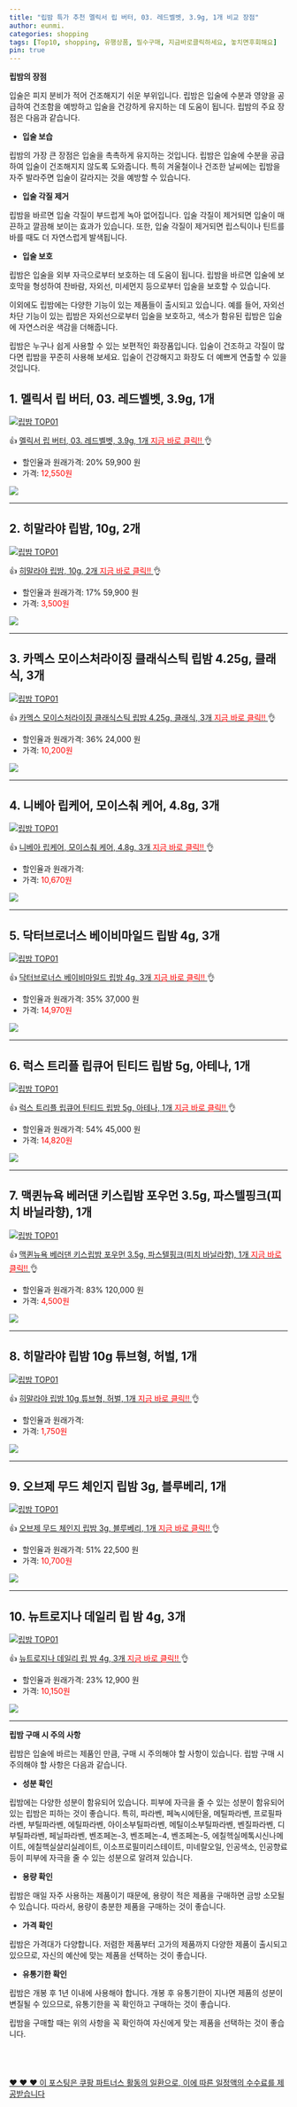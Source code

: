 ```yaml
---
title: "립밤 특가 추천 멜릭서 립 버터, 03. 레드벨벳, 3.9g, 1개 비교 장점"
author: eunmi.
categories: shopping
tags: [Top10, shopping, 유행상품, 필수구매, 지금바로클릭하세요, 놓치면후회해요]
pin: true
---
```

**립밤의 장점**

입술은 피지 분비가 적어 건조해지기 쉬운 부위입니다. 립밤은 입술에 수분과 영양을 공급하여 건조함을 예방하고 입술을 건강하게 유지하는 데 도움이 됩니다. 립밤의 주요 장점은 다음과 같습니다.

* **입술 보습**

립밤의 가장 큰 장점은 입술을 촉촉하게 유지하는 것입니다. 립밤은 입술에 수분을 공급하여 입술이 건조해지지 않도록 도와줍니다. 특히 겨울철이나 건조한 날씨에는 립밤을 자주 발라주면 입술이 갈라지는 것을 예방할 수 있습니다.

* **입술 각질 제거**

립밤을 바르면 입술 각질이 부드럽게 녹아 없어집니다. 입술 각질이 제거되면 입술이 매끈하고 깔끔해 보이는 효과가 있습니다. 또한, 입술 각질이 제거되면 립스틱이나 틴트를 바를 때도 더 자연스럽게 발색됩니다.

* **입술 보호**

립밤은 입술을 외부 자극으로부터 보호하는 데 도움이 됩니다. 립밤을 바르면 입술에 보호막을 형성하여 찬바람, 자외선, 미세먼지 등으로부터 입술을 보호할 수 있습니다.

이외에도 립밤에는 다양한 기능이 있는 제품들이 출시되고 있습니다. 예를 들어, 자외선 차단 기능이 있는 립밤은 자외선으로부터 입술을 보호하고, 색소가 함유된 립밤은 입술에 자연스러운 색감을 더해줍니다.

립밤은 누구나 쉽게 사용할 수 있는 보편적인 화장품입니다. 입술이 건조하고 각질이 많다면 립밤을 꾸준히 사용해 보세요. 입술이 건강해지고 화장도 더 예쁘게 연출할 수 있을 것입니다.

   

## 1. 멜릭서 립 버터, 03. 레드벨벳, 3.9g, 1개

[![립밤 TOP01](https://thumbnail8.coupangcdn.com/thumbnails/remote/230x230ex/image/retail/images/101779921673901-02165be0-a2bc-40d8-9e61-abd2d8c6d2a6.jpg)](https://link.coupang.com/re/AFFSDP?lptag=AF3617701&subid=GithubCoopas&pageKey=7417492189&traceid=V0-153&itemId=3916890331&vendorItemId=74179960690)


👍 [멜릭서 립 버터, 03. 레드벨벳, 3.9g, 1개 <font color=red> 지금 바로 클릭!! </font> ](https://link.coupang.com/re/AFFSDP?lptag=AF3617701&subid=GithubCoopas&pageKey=7417492189&traceid=V0-153&itemId=3916890331&vendorItemId=74179960690) 👌 


- 할인율과 원래가격: 20%  59,900   원
- 가격: <span style='color:red'>12,550원</span>

[![](/discount_price.png)](https://link.coupang.com/re/AFFSDP?lptag=AF3617701&subid=GithubCoopas&pageKey=7417492189&traceid=V0-153&itemId=3916890331&vendorItemId=74179960690)

---


   

## 2. 히말라야 립밤, 10g, 2개

[![립밤 TOP01](https://thumbnail8.coupangcdn.com/thumbnails/remote/230x230ex/image/product/image/vendoritem/2019/06/12/3011049552/2e185311-53d9-4b13-922c-cae2fc0a7b4a.jpg)](https://link.coupang.com/re/AFFSDP?lptag=AF3617701&subid=GithubCoopas&pageKey=120680&traceid=V0-153&itemId=8040718&vendorItemId=3011049552)


👍 [히말라야 립밤, 10g, 2개 <font color=red> 지금 바로 클릭!! </font> ](https://link.coupang.com/re/AFFSDP?lptag=AF3617701&subid=GithubCoopas&pageKey=120680&traceid=V0-153&itemId=8040718&vendorItemId=3011049552) 👌 


- 할인율과 원래가격: 17%  59,900   원
- 가격: <span style='color:red'>3,500원</span>

[![](/discount_price.png)](https://link.coupang.com/re/AFFSDP?lptag=AF3617701&subid=GithubCoopas&pageKey=120680&traceid=V0-153&itemId=8040718&vendorItemId=3011049552)

---


   

## 3. 카멕스 모이스처라이징 클래식스틱 립밤 4.25g, 클래식, 3개

[![립밤 TOP01](https://thumbnail8.coupangcdn.com/thumbnails/remote/230x230ex/image/retail/images/3224913707019109-3ee89e37-a1e8-4e79-aa03-835f406b638f.jpg)](https://link.coupang.com/re/AFFSDP?lptag=AF3617701&subid=GithubCoopas&pageKey=2335357598&traceid=V0-153&itemId=2071305189&vendorItemId=80858296943)


👍 [카멕스 모이스처라이징 클래식스틱 립밤 4.25g, 클래식, 3개 <font color=red> 지금 바로 클릭!! </font> ](https://link.coupang.com/re/AFFSDP?lptag=AF3617701&subid=GithubCoopas&pageKey=2335357598&traceid=V0-153&itemId=2071305189&vendorItemId=80858296943) 👌 


- 할인율과 원래가격: 36%  24,000   원
- 가격: <span style='color:red'>10,200원</span>

[![](/discount_price.png)](https://link.coupang.com/re/AFFSDP?lptag=AF3617701&subid=GithubCoopas&pageKey=2335357598&traceid=V0-153&itemId=2071305189&vendorItemId=80858296943)

---


   

## 4. 니베아 립케어, 모이스춰 케어, 4.8g, 3개

[![립밤 TOP01](https://thumbnail7.coupangcdn.com/thumbnails/remote/230x230ex/image/retail/images/790220337219420-8e96568f-682e-4cac-9b32-be2fed5b545a.jpg)](https://link.coupang.com/re/AFFSDP?lptag=AF3617701&subid=GithubCoopas&pageKey=341621790&traceid=V0-153&itemId=1087276798&vendorItemId=3094303019)


👍 [니베아 립케어, 모이스춰 케어, 4.8g, 3개 <font color=red> 지금 바로 클릭!! </font> ](https://link.coupang.com/re/AFFSDP?lptag=AF3617701&subid=GithubCoopas&pageKey=341621790&traceid=V0-153&itemId=1087276798&vendorItemId=3094303019) 👌 


- 할인율과 원래가격: 
- 가격: <span style='color:red'>10,670원</span>

[![](/discount_price.png)](https://link.coupang.com/re/AFFSDP?lptag=AF3617701&subid=GithubCoopas&pageKey=341621790&traceid=V0-153&itemId=1087276798&vendorItemId=3094303019)

---


   

## 5. 닥터브로너스 베이비마일드 립밤 4g, 3개

[![립밤 TOP01](https://thumbnail6.coupangcdn.com/thumbnails/remote/230x230ex/image/retail/images/33248569553234-cb4773e9-a5ed-477d-a3b5-a9e56d8ead1a.jpg)](https://link.coupang.com/re/AFFSDP?lptag=AF3617701&subid=GithubCoopas&pageKey=130666514&traceid=V0-153&itemId=19167892434&vendorItemId=70229782118)


👍 [닥터브로너스 베이비마일드 립밤 4g, 3개 <font color=red> 지금 바로 클릭!! </font> ](https://link.coupang.com/re/AFFSDP?lptag=AF3617701&subid=GithubCoopas&pageKey=130666514&traceid=V0-153&itemId=19167892434&vendorItemId=70229782118) 👌 


- 할인율과 원래가격: 35%  37,000   원
- 가격: <span style='color:red'>14,970원</span>

[![](/discount_price.png)](https://link.coupang.com/re/AFFSDP?lptag=AF3617701&subid=GithubCoopas&pageKey=130666514&traceid=V0-153&itemId=19167892434&vendorItemId=70229782118)

---


   

## 6. 럭스 트리플 립큐어 틴티드 립밤 5g, 아테나, 1개

[![립밤 TOP01](https://thumbnail6.coupangcdn.com/thumbnails/remote/230x230ex/image/retail/images/4424264447259734-a20436c5-bdb5-4c89-8c63-9192f83733f4.jpg)](https://link.coupang.com/re/AFFSDP?lptag=AF3617701&subid=GithubCoopas&pageKey=6557066851&traceid=V0-153&itemId=9580939930&vendorItemId=76865516141)


👍 [럭스 트리플 립큐어 틴티드 립밤 5g, 아테나, 1개 <font color=red> 지금 바로 클릭!! </font> ](https://link.coupang.com/re/AFFSDP?lptag=AF3617701&subid=GithubCoopas&pageKey=6557066851&traceid=V0-153&itemId=9580939930&vendorItemId=76865516141) 👌 


- 할인율과 원래가격: 54%  45,000   원
- 가격: <span style='color:red'>14,820원</span>

[![](/discount_price.png)](https://link.coupang.com/re/AFFSDP?lptag=AF3617701&subid=GithubCoopas&pageKey=6557066851&traceid=V0-153&itemId=9580939930&vendorItemId=76865516141)

---


   

## 7. 맥퀸뉴욕 베러댄 키스립밤 포우먼 3.5g, 파스텔핑크(피치 바닐라향), 1개

[![립밤 TOP01](https://thumbnail10.coupangcdn.com/thumbnails/remote/230x230ex/image/retail/images/7799096147397541-64a7d4d9-e09c-4472-a94b-3d739e932cae.jpg)](https://link.coupang.com/re/AFFSDP?lptag=AF3617701&subid=GithubCoopas&pageKey=7055113765&traceid=V0-153&itemId=17477520859&vendorItemId=4021984705)


👍 [맥퀸뉴욕 베러댄 키스립밤 포우먼 3.5g, 파스텔핑크(피치 바닐라향), 1개 <font color=red> 지금 바로 클릭!! </font> ](https://link.coupang.com/re/AFFSDP?lptag=AF3617701&subid=GithubCoopas&pageKey=7055113765&traceid=V0-153&itemId=17477520859&vendorItemId=4021984705) 👌 


- 할인율과 원래가격: 83%  120,000   원
- 가격: <span style='color:red'>4,500원</span>

[![](/discount_price.png)](https://link.coupang.com/re/AFFSDP?lptag=AF3617701&subid=GithubCoopas&pageKey=7055113765&traceid=V0-153&itemId=17477520859&vendorItemId=4021984705)

---


   

## 8. 히말라야 립밤 10g 튜브형, 허벌, 1개

[![립밤 TOP01](https://thumbnail6.coupangcdn.com/thumbnails/remote/230x230ex/image/product/image/vendoritem/2019/06/10/3000155388/c6306afa-5ffc-4d8b-b022-2bdaad1c9afb.jpg)](https://link.coupang.com/re/AFFSDP?lptag=AF3617701&subid=GithubCoopas&pageKey=120680&traceid=V0-153&itemId=224925&vendorItemId=3000155388)


👍 [히말라야 립밤 10g 튜브형, 허벌, 1개 <font color=red> 지금 바로 클릭!! </font> ](https://link.coupang.com/re/AFFSDP?lptag=AF3617701&subid=GithubCoopas&pageKey=120680&traceid=V0-153&itemId=224925&vendorItemId=3000155388) 👌 


- 할인율과 원래가격: 
- 가격: <span style='color:red'>1,750원</span>

[![](/discount_price.png)](https://link.coupang.com/re/AFFSDP?lptag=AF3617701&subid=GithubCoopas&pageKey=120680&traceid=V0-153&itemId=224925&vendorItemId=3000155388)

---


   

## 9. 오브제 무드 체인지 립밤 3g, 블루베리, 1개

[![립밤 TOP01](https://thumbnail7.coupangcdn.com/thumbnails/remote/230x230ex/image/retail/images/4532328047481123-b2db1bfc-37c6-48cc-a3b3-0bb3f5467584.jpg)](https://link.coupang.com/re/AFFSDP?lptag=AF3617701&subid=GithubCoopas&pageKey=5690029804&traceid=V0-153&itemId=9419516486&vendorItemId=76704468494)


👍 [오브제 무드 체인지 립밤 3g, 블루베리, 1개 <font color=red> 지금 바로 클릭!! </font> ](https://link.coupang.com/re/AFFSDP?lptag=AF3617701&subid=GithubCoopas&pageKey=5690029804&traceid=V0-153&itemId=9419516486&vendorItemId=76704468494) 👌 


- 할인율과 원래가격: 51%  22,500   원
- 가격: <span style='color:red'>10,700원</span>

[![](/discount_price.png)](https://link.coupang.com/re/AFFSDP?lptag=AF3617701&subid=GithubCoopas&pageKey=5690029804&traceid=V0-153&itemId=9419516486&vendorItemId=76704468494)

---


   

## 10. 뉴트로지나 데일리 립 밤 4g, 3개

[![립밤 TOP01](https://thumbnail8.coupangcdn.com/thumbnails/remote/230x230ex/image/vendor_inventory/2396/ef31180ca21df45481e5afd7d71251c6c39f8aa09e094bacfff76225d0ac.jpg)](https://link.coupang.com/re/AFFSDP?lptag=AF3617701&subid=GithubCoopas&pageKey=2245017161&traceid=V0-153&itemId=4139674394&vendorItemId=84662203893)


👍 [뉴트로지나 데일리 립 밤 4g, 3개 <font color=red> 지금 바로 클릭!! </font> ](https://link.coupang.com/re/AFFSDP?lptag=AF3617701&subid=GithubCoopas&pageKey=2245017161&traceid=V0-153&itemId=4139674394&vendorItemId=84662203893) 👌 


- 할인율과 원래가격: 23%  12,900   원
- 가격: <span style='color:red'>10,150원</span>

[![](/discount_price.png)](https://link.coupang.com/re/AFFSDP?lptag=AF3617701&subid=GithubCoopas&pageKey=2245017161&traceid=V0-153&itemId=4139674394&vendorItemId=84662203893)

---
**립밤 구매 시 주의 사항**

립밤은 입술에 바르는 제품인 만큼, 구매 시 주의해야 할 사항이 있습니다. 립밤 구매 시 주의해야 할 사항은 다음과 같습니다.

* **성분 확인**

립밤에는 다양한 성분이 함유되어 있습니다. 피부에 자극을 줄 수 있는 성분이 함유되어 있는 립밤은 피하는 것이 좋습니다. 특히, 파라벤, 페녹시에탄올, 메틸파라벤, 프로필파라벤, 부틸파라벤, 에틸파라벤, 아이소부틸파라벤, 메틸이소부틸파라벤, 벤질파라벤, 디부틸파라벤, 페닐파라벤, 벤조페논-3, 벤조페논-4, 벤조페논-5, 에칠헥실메톡시신나메이트, 에칠헥실살리실레이트, 이소프로필미리스테이트, 미네랄오일, 인공색소, 인공향료 등이 피부에 자극을 줄 수 있는 성분으로 알려져 있습니다.

* **용량 확인**

립밤은 매일 자주 사용하는 제품이기 때문에, 용량이 적은 제품을 구매하면 금방 소모될 수 있습니다. 따라서, 용량이 충분한 제품을 구매하는 것이 좋습니다.

* **가격 확인**

립밤은 가격대가 다양합니다. 저렴한 제품부터 고가의 제품까지 다양한 제품이 출시되고 있으므로, 자신의 예산에 맞는 제품을 선택하는 것이 좋습니다.

* **유통기한 확인**

립밤은 개봉 후 1년 이내에 사용해야 합니다. 개봉 후 유통기한이 지나면 제품의 성분이 변질될 수 있으므로, 유통기한을 꼭 확인하고 구매하는 것이 좋습니다.

립밤을 구매할 때는 위의 사항을 꼭 확인하여 자신에게 맞는 제품을 선택하는 것이 좋습니다.<br><br><br><br><br> [ ❤ ❤ ❤ 이 포스팅은 쿠팡 파트너스 활동의 일환으로, 이에 따른 일정액의 수수료를 제공받습니다](https://link.coupang.com/a/bcEFyh)